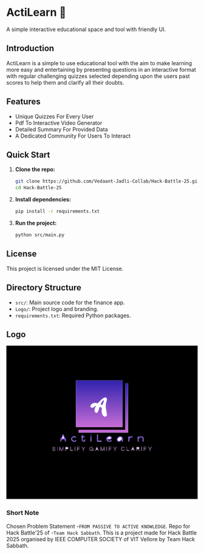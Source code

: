 # ActiLearn 🧠
A simple interactive educational space and tool with friendly UI. 

## Introduction
ActiLearn is a simple to use educational tool with the aim to make learning more easy and entertaining by presenting questions in an interactive format with regular challenging quizzes selected depending upon the users past scores to help them and clarify all their doubts.

## Features
- Unique Quizzes For Every User
- Pdf To Interactive Video Generator
- Detailed Summary For Provided Data
- A Dedicated Community For Users To Interact

## Quick Start
1. **Clone the repo:**
   ```bash
   git clone https://github.com/Vedaant-Jadli-Collab/Hack-Battle-25.git
   cd Hack-Battle-25
   ```
2. **Install dependencies:**
   ```bash
   pip install -r requirements.txt
   ```

3. **Run the project:**
   ```bash
   python src/main.py
   ```
## License
This project is licensed under the MIT License.

## Directory Structure
- `src/`: Main source code for the finance app.
- `Logo/`: Project logo and branding.
- `requirements.txt`: Required Python packages.


## Logo
![Project Logo](Logo/yessssssssssssssssssss.jpg)



### Short Note
Chosen Problem Statement -`FROM PASSIVE TO ACTIVE KNOWLEDGE`. Repo for Hack Battle'25 of -`Team Hack Sabbath`. This is a project made for Hack Battle 2025 organised by IEEE COMPUTER SOCIETY of VIT Vellore by Team Hack Sabbath.
